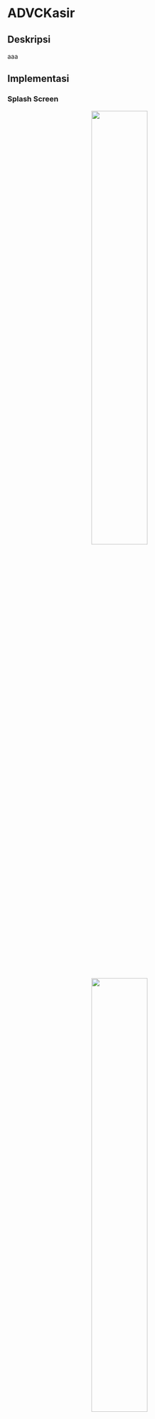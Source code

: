 # ADVCKasir

## Deskripsi
aaa

## Implementasi

### Splash Screen

<p align="center">
<img src="https://user-images.githubusercontent.com/72149133/178625341-f4f42fb8-612d-4fd9-a360-0aca8d92fa79.png" style="width: 50%;">
<img src="https://user-images.githubusercontent.com/72149133/178625368-f32a3cf5-b30f-43fe-9259-4650e6839c46.png" style="width: 50%;">
<img src="https://user-images.githubusercontent.com/72149133/178625392-eeff871e-0a42-440b-91da-60138702f77c.png" style="width: 50%;">
</p>

![gambar](https://user-images.githubusercontent.com/72149133/178625341-f4f42fb8-612d-4fd9-a360-0aca8d92fa79.png)
![gambar](https://user-images.githubusercontent.com/72149133/178625368-f32a3cf5-b30f-43fe-9259-4650e6839c46.png)
![gambar](https://user-images.githubusercontent.com/72149133/178625392-eeff871e-0a42-440b-91da-60138702f77c.png)

### Autentikasi
![gambar](https://user-images.githubusercontent.com/72149133/178625475-fbb31dfb-142c-4fe2-a1c4-d6764c700bfa.png)
![gambar](https://user-images.githubusercontent.com/72149133/178625479-d8b43048-5fc3-4d50-b9fc-3297fed3f2a4.png)
![gambar](https://user-images.githubusercontent.com/72149133/178625489-554cf639-aafa-4993-94e8-715037a42895.png)

### Form Gudang
![gambar](https://user-images.githubusercontent.com/72149133/178625531-80864e02-29e6-4218-9399-60e5829654e6.png)

### Form Kasir
![gambar](https://user-images.githubusercontent.com/72149133/178625547-5806cb75-b1b7-47eb-a4f0-43f5d1b62a4a.png)

### Faktur Penjualan
![gambar](https://user-images.githubusercontent.com/72149133/178625634-34c4f9a9-749d-4b58-87ba-de662239612f.png)

### Form Manajer
![gambar](https://user-images.githubusercontent.com/72149133/178625668-621137a6-0fca-40cb-9955-8ab863813260.png)
![gambar](https://user-images.githubusercontent.com/72149133/178625673-006a0b35-5fd0-484f-9759-0a88a1bb967c.png)
![gambar](https://user-images.githubusercontent.com/72149133/178625681-722f838b-fcf3-4cef-beb1-f7fe9434c1ff.png)
![gambar](https://user-images.githubusercontent.com/72149133/178625684-6f3af73e-0a8e-47a3-9973-02562e5f33d2.png)
![gambar](https://user-images.githubusercontent.com/72149133/178625690-da9f91af-83c3-40b7-80ad-36d42da2265b.png)
![gambar](https://user-images.githubusercontent.com/72149133/178625694-09739f12-9722-4005-beb1-b0e170920e84.png)


## Database
![gambar](https://user-images.githubusercontent.com/72149133/178625741-6814266a-b757-4912-8609-d4c6d2f6fea9.png)
### Triger tabel "daftar_belanja"
![gambar](https://user-images.githubusercontent.com/72149133/178625824-e0bef581-0f9f-45cb-82f4-70c51dd174fe.png)
![gambar](https://user-images.githubusercontent.com/72149133/178625834-59537d25-ce21-4abb-b75a-4298e898908f.png)
